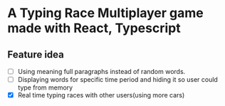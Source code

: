 # A Typing Race Multiplayer game made with React, Typescript

## Feature idea
- [ ] Using meaning full paragraphs instead of random words. 
- [ ] Displaying words for specific time period and hiding it so user could type from memory	
- [x] Real time typing races with other users(using more cars)
